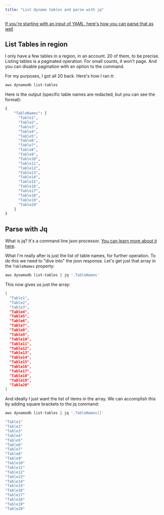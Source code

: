 ```yaml
---
title: "List dynamo tables and parse with jq"
---
```


[If you're starting with an input of YAML, here's how you can parse that as well](/notes/yq-for-parsing-yaml-on-cli)

## List Tables in region

I only have a few tables in a region, in an account. 20 of them, to be precise. Listing tables is a paginated operation. For small counts, it won't page. And you can disable pagination with an option to the command.

For my purposes, I got all 20 back. Here's how I ran it:

```bash
aws dynamodb list-tables
```

Here is the output (specific table names are redacted, but you can see the format):

```bash
{
    "TableNames": [
      "Table1",
      "Table2",
      "Table3",
      "Table4",
      "Table5",
      "Table6",
      "Table7",
      "Table8",
      "Table9",
      "Table10",
      "Table11",
      "Table12",
      "Table13",
      "Table14",
      "Table15",
      "Table16",
      "Table17",
      "Table18",
      "Table19",
      "Table20"
    ]
}
```

## Parse with Jq

What is jq? It's a command line json processor. [You can learn more about it here](https://stedolan.github.io/jq/).

What I'm really after is just the list of table names, for further operation. To do this we need to "dive into" the json response. Let's get just that array in the `TableNames` property:

```bash
aws dynamodb list-tables | jq '.TableNames'
```

This now gives us just the array:

```bash
[
  "Table1",
  "Table2",
  "Table3",
  "Table4",
  "Table5",
  "Table6",
  "Table7",
  "Table8",
  "Table9",
  "Table10",
  "Table11",
  "Table12",
  "Table13",
  "Table14",
  "Table15",
  "Table16",
  "Table17",
  "Table18",
  "Table19",
  "Table20"
]
```

And ideally I just want the list of items in the array. We can accomplish this by adding square brackets to the jq command:

```bash
aws dynamodb list-tables | jq '.TableNames[]'
```

```bash
"Table1"
"Table2"
"Table3"
"Table4"
"Table5"
"Table6"
"Table7"
"Table8"
"Table9"
"Table10"
"Table11"
"Table12"
"Table13"
"Table14"
"Table15"
"Table16"
"Table17"
"Table18"
"Table19"
"Table20"
```
